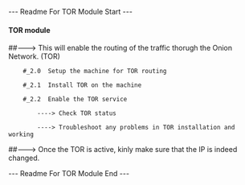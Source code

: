 --- Readme For TOR Module Start ---


####  TOR module

##---> This will enable the routing of the traffic thorugh the Onion Network. (TOR)

        #_2.0  Setup the machine for TOR routing

        #_2.1  Install TOR on the machine

        #_2.2  Enable the TOR service

            ----> Check TOR status

            ----> Troubleshoot any problems in TOR installation and working  

##---> Once the TOR is active, kinly make sure that the IP is indeed changed.

--- Readme For TOR Module End ---